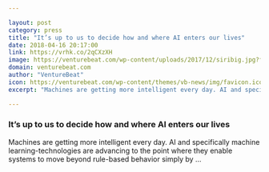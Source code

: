 ```yaml
---

layout: post
category: press
title: "It’s up to us to decide how and where AI enters our lives"
date: 2018-04-16 20:17:00
link: https://vrhk.co/2qCXzXH
image: https://venturebeat.com/wp-content/uploads/2017/12/siribig.jpg?fit=1850%2C925&strip=all
domain: venturebeat.com
author: "VentureBeat"
icon: https://venturebeat.com/wp-content/themes/vb-news/img/favicon.ico
excerpt: "Machines are getting more intelligent every day. AI and specifically machine learning-technologies are advancing to the point where they enable systems to move beyond rule-based behavior simply by …"

---
```


### It’s up to us to decide how and where AI enters our lives

Machines are getting more intelligent every day. AI and specifically machine learning-technologies are advancing to the point where they enable systems to move beyond rule-based behavior simply by …